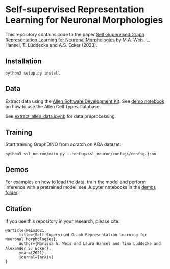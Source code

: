 # Self-supervised Representation Learning for Neuronal Morphologies

This repository contains code to the paper [Self-Supervised Graph Representation Learning for Neuronal Morphologies](https://openreview.net/forum?id=ThhMzfrd6r) by M.A. Weis, L. Hansel, T. Lüddecke and A.S. Ecker (2023).

## Installation

```
python3 setup.py install
```

## Data

Extract data using the [Allen Software Development Kit](http://alleninstitute.github.io/AllenSDK/cell_types.html). See [demo notebook](http://alleninstitute.github.io/AllenSDK/_static/examples/nb/cell_types.html#Cell-Morphology-Reconstructions) on how to use the Allen Cell Types Database.

See [extract_allen_data.ipynb](https://github.com/marissaweis/ssl_neuron/blob/main/ssl_neuron/data/extract_allen_data.ipynb) for data preprocessing.


## Training
Start training GraphDINO from scratch on ABA dataset:
```
python3 ssl_neuron/main.py --config=ssl_neuron/configs/config.json
```

## Demos
For examples on how to load the data, train the model and perform inference with a pretrained model, see Jupyter notebooks in the [demos folder](https://github.com/marissaweis/ssl_neuron/tree/main/ssl_neuron/demos).


## Citation

If you use this repository in your research, please cite:
```
@article{Weis2021,
      title={Self-Supervised Graph Representation Learning for Neuronal Morphologies}, 
      author={Marissa A. Weis and Laura Hansel and Timo Lüddecke and Alexander S. Ecker},
      year={2021},
      journal={arXiv}
}
```
